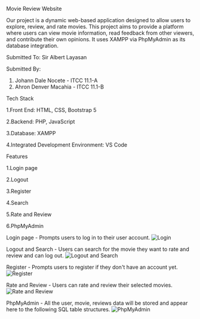 Movie Review Website

Our project is a dynamic web-based application designed to allow users to explore, review, and rate movies. This project aims to provide a platform where users can view movie information, read feedback from other viewers, and contribute their own opinions. It uses XAMPP via PhpMyAdmin as its database integration.


Submitted To:
Sir Albert Layasan


Submitted By:
1. Johann Dale Nocete - ITCC 11.1-A
2. Ahron Denver Macahia - ITCC 11.1-B 



Tech Stack

1.Front End: HTML, CSS, Bootstrap 5

2.Backend: PHP, JavaScript

3.Database: XAMPP

4.Integrated Development Environment: VS Code



Features

1.Login page

2.Logout

3.Register

4.Search

5.Rate and Review

6.PhpMyAdmin


Login page - Prompts users to log in to their user account.
![Login](https://github.com/user-attachments/assets/736f62c4-4c17-416a-973f-84001c242f25)


Logout and Search - Users can search for the movie they want to rate and review and can log out.
![Logout and Search](https://github.com/user-attachments/assets/bc493471-fd66-490b-a594-2812071d7b79)


Register - Prompts users to register if they don't have an account yet.
![Register](https://github.com/user-attachments/assets/16c33d58-01b2-47c9-96a2-02ad5273568e)


Rate and Review - Users can rate and review their selected movies.
![Rate and Review](https://github.com/user-attachments/assets/f5401426-fe58-429f-9140-bb503fccacfc)


PhpMyAdmin - All the user, movie, reviews data will be stored and appear here to the following SQL table structures.
![PhpMyAdmin](https://github.com/user-attachments/assets/e19fbb0f-700e-4338-99e0-6dfd1b3dc5d6)








